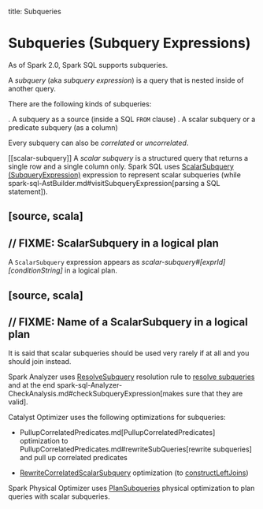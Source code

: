 title: Subqueries

# Subqueries (Subquery Expressions)

As of Spark 2.0, Spark SQL supports subqueries.

A *subquery* (aka *subquery expression*) is a query that is nested inside of another query.

There are the following kinds of subqueries:

. A subquery as a source (inside a SQL `FROM` clause)
. A scalar subquery or a predicate subquery (as a column)

Every subquery can also be *correlated* or *uncorrelated*.

[[scalar-subquery]]
A *scalar subquery* is a structured query that returns a single row and a single column only. Spark SQL uses [ScalarSubquery (SubqueryExpression)](expressions/ScalarSubquery.md) expression to represent scalar subqueries (while spark-sql-AstBuilder.md#visitSubqueryExpression[parsing a SQL statement]).

[source, scala]
----
// FIXME: ScalarSubquery in a logical plan
----

A `ScalarSubquery` expression appears as *scalar-subquery#[exprId] [conditionString]* in a logical plan.

[source, scala]
----
// FIXME: Name of a ScalarSubquery in a logical plan
----

It is said that scalar subqueries should be used very rarely if at all and you should join instead.

Spark Analyzer uses [ResolveSubquery](logical-analysis-rules/ResolveSubquery.md) resolution rule to [resolve subqueries](logical-analysis-rules/ResolveSubquery.md#resolveSubQueries) and at the end spark-sql-Analyzer-CheckAnalysis.md#checkSubqueryExpression[makes sure that they are valid].

Catalyst Optimizer uses the following optimizations for subqueries:

* PullupCorrelatedPredicates.md[PullupCorrelatedPredicates] optimization to PullupCorrelatedPredicates.md#rewriteSubQueries[rewrite subqueries] and pull up correlated predicates

* [RewriteCorrelatedScalarSubquery](logical-optimizations/RewriteCorrelatedScalarSubquery.md) optimization (to [constructLeftJoins](logical-optimizations/RewriteCorrelatedScalarSubquery.md#constructLeftJoins))

Spark Physical Optimizer uses [PlanSubqueries](physical-optimizations/PlanSubqueries.md) physical optimization to plan queries with scalar subqueries.
